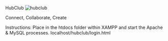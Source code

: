 HubClub
![hubclub](https://github.com/user-attachments/assets/e138facc-aa3b-4f25-966c-2fa8a2ea4722)

Connect, Collaborate, Create

Instructions: Place in the htdocs folder within XAMPP and start the Apache & MySQL processes. 
localhost/hubclub/login.html
